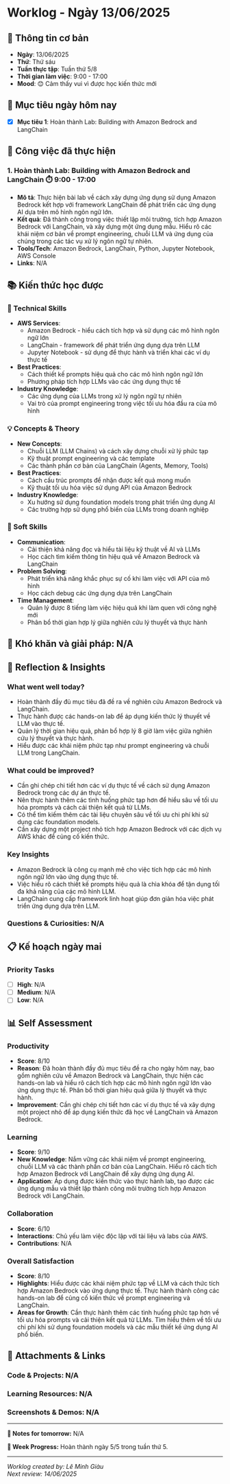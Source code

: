# Worklog - Ngày 13/06/2025

## 📅 Thông tin cơ bản
- **Ngày**: 13/06/2025
- **Thứ**: Thứ sáu
- **Tuần thực tập**: Tuần thứ 5/8
- **Thời gian làm việc**: 9:00 - 17:00
- **Mood**: 😊 Cảm thấy vui vì được học kiến thức mới

## 🎯 Mục tiêu ngày hôm nay
- [x] **Mục tiêu 1**: Hoàn thành Lab: Building with Amazon Bedrock and LangChain

## 💼 Công việc đã thực hiện

### 1. Hoàn thành Lab: Building with Amazon Bedrock and LangChain ⏱️ 9:00 - 17:00
- **Mô tả**: Thực hiện bài lab về cách xây dựng ứng dụng sử dụng Amazon Bedrock kết hợp với framework LangChain để phát triển các ứng dụng AI dựa trên mô hình ngôn ngữ lớn.
- **Kết quả**: Đã thành công trong việc thiết lập môi trường, tích hợp Amazon Bedrock với LangChain, và xây dựng một ứng dụng mẫu. Hiểu rõ các khái niệm cơ bản về prompt engineering, chuỗi LLM và ứng dụng của chúng trong các tác vụ xử lý ngôn ngữ tự nhiên.
- **Tools/Tech**: Amazon Bedrock, LangChain, Python, Jupyter Notebook, AWS Console
- **Links**: N/A

## 📚 Kiến thức học được

### 🔧 Technical Skills

- **AWS Services**: 
	- Amazon Bedrock - hiểu cách tích hợp và sử dụng các mô hình ngôn ngữ lớn
	- LangChain - framework để phát triển ứng dụng dựa trên LLM
	- Jupyter Notebook - sử dụng để thực hành và triển khai các ví dụ thực tế
- **Best Practices**: 
	- Cách thiết kế prompts hiệu quả cho các mô hình ngôn ngữ lớn
	- Phương pháp tích hợp LLMs vào các ứng dụng thực tế
- **Industry Knowledge**: 
	- Các ứng dụng của LLMs trong xử lý ngôn ngữ tự nhiên
	- Vai trò của prompt engineering trong việc tối ưu hóa đầu ra của mô hình

### 💡 Concepts & Theory
- **New Concepts**: 
	- Chuỗi LLM (LLM Chains) và cách xây dựng chuỗi xử lý phức tạp
	- Kỹ thuật prompt engineering và các template
	- Các thành phần cơ bản của LangChain (Agents, Memory, Tools)
- **Best Practices**: 
	- Cách cấu trúc prompts để nhận được kết quả mong muốn
	- Kỹ thuật tối ưu hóa việc sử dụng API của Amazon Bedrock
- **Industry Knowledge**: 
	- Xu hướng sử dụng foundation models trong phát triển ứng dụng AI
	- Các trường hợp sử dụng phổ biến của LLMs trong doanh nghiệp

### 🤝 Soft Skills
- **Communication**: 
	- Cải thiện khả năng đọc và hiểu tài liệu kỹ thuật về AI và LLMs
	- Học cách tìm kiếm thông tin hiệu quả về Amazon Bedrock và LangChain
- **Problem Solving**: 
	- Phát triển khả năng khắc phục sự cố khi làm việc với API của mô hình
	- Học cách debug các ứng dụng dựa trên LangChain
- **Time Management**: 
	- Quản lý được 8 tiếng làm việc hiệu quả khi làm quen với công nghệ mới
	- Phân bổ thời gian hợp lý giữa nghiên cứu lý thuyết và thực hành

## 🚧 Khó khăn và giải pháp: N/A

## 💭 Reflection & Insights

### What went well today?
- Hoàn thành đầy đủ mục tiêu đã đề ra về nghiên cứu Amazon Bedrock và LangChain.
- Thực hành được các hands-on lab để áp dụng kiến thức lý thuyết về LLM vào thực tế.
- Quản lý thời gian hiệu quả, phân bổ hợp lý 8 giờ làm việc giữa nghiên cứu lý thuyết và thực hành.
- Hiểu được các khái niệm phức tạp như prompt engineering và chuỗi LLM trong LangChain.

### What could be improved?
- Cần ghi chép chi tiết hơn các ví dụ thực tế về cách sử dụng Amazon Bedrock trong các dự án thực tế.
- Nên thực hành thêm các tình huống phức tạp hơn để hiểu sâu về tối ưu hóa prompts và cách cải thiện kết quả từ LLMs.
- Có thể tìm kiếm thêm các tài liệu chuyên sâu về tối ưu chi phí khi sử dụng các foundation models.
- Cần xây dựng một project nhỏ tích hợp Amazon Bedrock với các dịch vụ AWS khác để củng cố kiến thức.

### Key Insights
- Amazon Bedrock là công cụ mạnh mẽ cho việc tích hợp các mô hình ngôn ngữ lớn vào ứng dụng thực tế.
- Việc hiểu rõ cách thiết kế prompts hiệu quả là chìa khóa để tận dụng tối đa khả năng của các mô hình LLM.
- LangChain cung cấp framework linh hoạt giúp đơn giản hóa việc phát triển ứng dụng dựa trên LLM.

### Questions & Curiosities: N/A

## 📋 Kế hoạch ngày mai

### Priority Tasks
- [ ] **High**: N/A
- [ ] **Medium**: N/A
- [ ] **Low**: N/A

## 📊 Self Assessment

### Productivity
- **Score**: 8/10
- **Reason**: Đã hoàn thành đầy đủ mục tiêu đề ra cho ngày hôm nay, bao gồm nghiên cứu về Amazon Bedrock và LangChain, thực hiện các hands-on lab và hiểu rõ cách tích hợp các mô hình ngôn ngữ lớn vào ứng dụng thực tế. Phân bổ thời gian hiệu quả giữa lý thuyết và thực hành.
- **Improvement**: Cần ghi chép chi tiết hơn các ví dụ thực tế và xây dựng một project nhỏ để áp dụng kiến thức đã học về LangChain và Amazon Bedrock.

### Learning
- **Score**: 9/10
- **New Knowledge**: Nắm vững các khái niệm về prompt engineering, chuỗi LLM và các thành phần cơ bản của LangChain. Hiểu rõ cách tích hợp Amazon Bedrock với LangChain để xây dựng ứng dụng AI.
- **Application**: Áp dụng được kiến thức vào thực hành lab, tạo được các ứng dụng mẫu và thiết lập thành công môi trường tích hợp Amazon Bedrock với LangChain.

### Collaboration
- **Score**: 6/10
- **Interactions**: Chủ yếu làm việc độc lập với tài liệu và labs của AWS.
- **Contributions**: N/A

### Overall Satisfaction
- **Score**: 8/10
- **Highlights**: Hiểu được các khái niệm phức tạp về LLM và cách thức tích hợp Amazon Bedrock vào ứng dụng thực tế. Thực hành thành công các hands-on lab để củng cố kiến thức về prompt engineering và LangChain.
- **Areas for Growth**: Cần thực hành thêm các tình huống phức tạp hơn về tối ưu hóa prompts và cải thiện kết quả từ LLMs. Tìm hiểu thêm về tối ưu chi phí khi sử dụng foundation models và các mẫu thiết kế ứng dụng AI phổ biến.

## 📎 Attachments & Links

### Code & Projects: N/A

### Learning Resources: N/A

### Screenshots & Demos: N/A

---

**📝 Notes for tomorrow:** N/A

**🎯 Week Progress:** Hoàn thành ngày 5/5 trong tuần thứ 5.

---
*Worklog created by: Lê Minh Giàu*  
*Next review: 14/06/2025*
